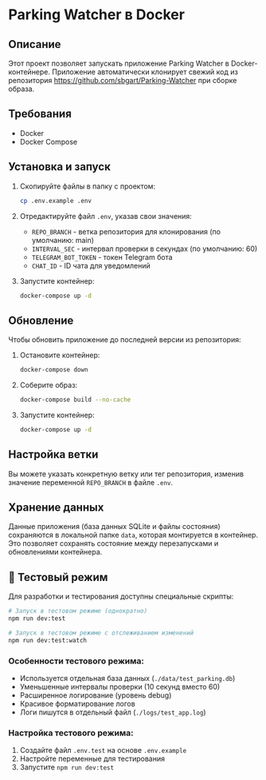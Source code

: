 # Parking Watcher в Docker

## Описание

Этот проект позволяет запускать приложение Parking Watcher в Docker-контейнере. Приложение автоматически клонирует свежий код из репозитория https://github.com/sbgart/Parking-Watcher при сборке образа.

## Требования

- Docker
- Docker Compose

## Установка и запуск

1. Скопируйте файлы в папку с проектом:

   ```bash
   cp .env.example .env
   ```

2. Отредактируйте файл `.env`, указав свои значения:

   - `REPO_BRANCH` - ветка репозитория для клонирования (по умолчанию: main)
   - `INTERVAL_SEC` - интервал проверки в секундах (по умолчанию: 60)
   - `TELEGRAM_BOT_TOKEN` - токен Telegram бота
   - `CHAT_ID` - ID чата для уведомлений

3. Запустите контейнер:
   ```bash
   docker-compose up -d
   ```

## Обновление

Чтобы обновить приложение до последней версии из репозитория:

1. Остановите контейнер:

   ```bash
   docker-compose down
   ```

2. Соберите образ:

   ```bash
   docker-compose build --no-cache
   ```

3. Запустите контейнер:
   ```bash
   docker-compose up -d
   ```

## Настройка ветки

Вы можете указать конкретную ветку или тег репозитория, изменив значение переменной `REPO_BRANCH` в файле `.env`.

## Хранение данных

Данные приложения (база данных SQLite и файлы состояния) сохраняются в локальной папке `data`, которая монтируется в контейнер. Это позволяет сохранять состояние между перезапусками и обновлениями контейнера.

## 🧪 Тестовый режим

Для разработки и тестирования доступны специальные скрипты:

```bash
# Запуск в тестовом режиме (однократно)
npm run dev:test

# Запуск в тестовом режиме с отслеживанием изменений
npm run dev:test:watch
```

### Особенности тестового режима:

- Используется отдельная база данных (`./data/test_parking.db`)
- Уменьшенные интервалы проверки (10 секунд вместо 60)
- Расширенное логирование (уровень debug)
- Красивое форматирование логов
- Логи пишутся в отдельный файл (`./logs/test_app.log`)

### Настройка тестового режима:

1. Создайте файл `.env.test` на основе `.env.example`
2. Настройте переменные для тестирования
3. Запустите `npm run dev:test`
